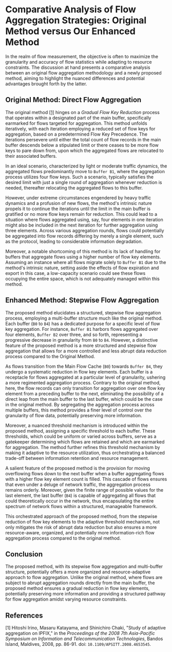 # Comparative Analysis of Flow Aggregation Strategies: Original Method versus Our Enhanced Method

In the realm of flow measurement, the objective is often to maximize the granularity and accuracy of flow statistics while adapting to resource constraints. The discussion at hand presents a comparative analysis between an original flow aggregation methodology and a newly proposed method, aiming to highlight the nuanced differences and potential advantages brought forth by the latter.


## Original Method: Direct Flow Aggregation

The original method [[1]](#Irino2008) hinges on a _Gradual Flow Key Reduction_ process that operates within a designated part of the main buffer, specifically earmarked for flows targeted for aggregation. This method unfolds iteratively, with each iteration employing a reduced set of flow keys for aggregation, based on a predetermined Flow Key Precedence. The iterations persevere until either the total count of flow records in the main buffer descends below a stipulated limit or there ceases to be more flow keys to pare down from, upon which the aggregated flows are relocated to their associated buffers. 

In an ideal scenario, characterized by light or moderate traffic dynamics, the aggregated flows predominantly move to `Buffer B1`, where the aggregation process utilizes four flow keys. Such a scenario, typically satisfies the desired limit with just a single round of aggregation whenever reduction is needed, thereafter relocating the aggregated flows to this buffer.

However, under extreme circumstances engendered by heavy traffic dynamics and a profusion of new flows, the method's intrinsic nature propels it to continue the iterations until the limit in the main buffer is gratified or no more flow keys remain for reduction. This could lead to a situation where flows aggregated using, say, four elements in one iteration might also be included in the next iteration for further aggregation using three elements. Across various aggregation rounds, flows could potentially be aggregated into flow records differing by merely a single element, such as the protocol, leading to considerable information degradation.

Moreover, a notable shortcoming of this method is its lack of handling for buffers that aggregate flows using a higher number of flow key elements. Assuming an instance where all flows migrate solely to `Buffer B1` due to the method's intrinsic nature, setting aside the effects of flow expiration and export in this case, a low-capacity scenario could see these flows occupying the entire space, which is not adequately managed within this method.

## Enhanced Method: Stepwise Flow Aggregation

The proposed method elucidates a structured, stepwise flow aggregation process, employing a multi-buffer structure much like the original method. Each buffer (`B0` to `B4`) has a dedicated purpose for a specific level of flow key aggregation. For instance, `Buffer B1` harbors flows aggregated over four elements, `Buffer B2` over three, and so forth, representing a progressive decrease in granularity from `B0` to `B4`. However, a distinctive feature of the proposed method is a more structured and stepwise flow aggregation that allows for a more controlled and less abrupt data reduction process compared to the Original Method.

As flows transition from the Main Flow Cache (`B0`) towards `Buffer B4`, they undergo a systematic reduction in flow key elements. Each buffer is a receptacle for flows aggregated at a particular level of granularity, ushering a more regimented aggregation process. Contrary to the original method, here, the flow records can only transition for aggregation over one flow key element from a preceding buffer to the next, eliminating the possibility of a direct leap from the main buffer to the last buffer, which could be the case in the original method. By segregating the aggregation process across multiple buffers, this method provides a finer level of control over the granularity of flow data, potentially preserving more information.

Moreover, a nuanced threshold mechanism is introduced within the proposed method, assigning a specific threshold to each buffer. These thresholds, which could be uniform or varied across buffers, serve as a gatekeeper determining which flows are retained and which are earmarked for aggregation. The method further refines this threshold mechanism by making it adaptive to the resource utilization, thus orchestrating a balanced trade-off between information retention and resource management.

A salient feature of the proposed method is the provision for moving overflowing flows down to the next buffer when a buffer aggregating flows with a higher flow key element count is filled. This cascade of flows ensures that even under a deluge of network traffic, the aggregation process remains orderly. Moreover, given the finite range of possible values for the last element, the last buffer (`B4`) is capable of aggregating all flows that could theoretically occur in the network, thus encapsulating the entire spectrum of network flows within a structured, manageable framework.

This orchestrated approach of the proposed method, from the stepwise reduction of flow key elements to the adaptive threshold mechanism, not only mitigates the risk of abrupt data reduction but also ensures a more resource-aware, organized, and potentially more information-rich flow aggregation process compared to the original method.

## Conclusion

The proposed method, with its stepwise flow aggregation and multi-buffer structure, potentially offers a more organized and resource-adaptive approach to flow aggregation. Unlike the original method, where flows are subject to abrupt aggregation rounds directly from the main buffer, the proposed method ensures a gradual reduction in flow key elements, potentially preserving more information and providing a structured pathway for flow aggregation amidst varying resource constraints.

## References

 [1] <span id="Irino2008"></span>Hitoshi Irino, Masaru Katayama, and Shinichiro Chaki, "Study of adaptive aggregation on IPFIX," in the *Proceedings of the 2008 7th Asia-Pacific Symposium on Information and Telecommunication Technologies*, Bandos Island, Maldives, 2008, pp. 86-91. doi: `10.1109/APSITT.2008.4653545`.